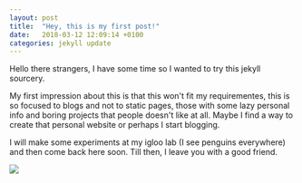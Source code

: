 ```yaml
---
layout: post
title:  "Hey, this is my first post!"
date:   2018-03-12 12:09:14 +0100
categories: jekyll update
---
```

Hello there strangers, I have some time so I wanted to try this jekyll sourcery.

My first impression about this is that this won't fit my requirementes, this is so focused to blogs and not to static pages, those with some lazy personal info and boring projects that people doesn't like at all. Maybe I find a way to create that personal website or perhaps I start blogging.

I will make some experiments at my igloo lab (I see penguins everywhere) and then come back here soon. Till then, I leave you with a good friend.

<img src="https://upload.wikimedia.org/wikipedia/commons/thumb/6/66/TUX_G2.svg/2000px-TUX_G2.svg.png">
